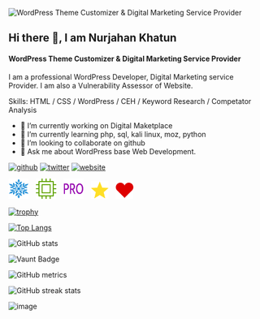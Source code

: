 ![WordPress Theme Customizer & Digital Marketing Service Provider](https://pbs.twimg.com/profile_banners/1852144060255133696/1730420940/600x200)
## Hi there 👋, I am Nurjahan Khatun
#### WordPress Theme Customizer & Digital Marketing Service Provider


 I am a professional WordPress Developer, Digital Marketing service Provider. I am also a Vulnerability Assessor of Website.

Skills: HTML / CSS / WordPress / CEH / Keyword Research / Competator Analysis

- 🔭 I’m currently working on Digital Maketplace 
- 🌱 I’m currently learning php, sql, kali linux, moz, python 
- 👯 I’m looking to collaborate on github 
- 💬 Ask me about WordPress base Web Development. 


[<img src='https://cdn.jsdelivr.net/npm/simple-icons@3.0.1/icons/github.svg' alt='github' height='40'>](https://github.com/https://github.com/nzkhatun)  [<img src='https://cdn.jsdelivr.net/npm/simple-icons@3.0.1/icons/twitter.svg' alt='twitter' height='40'>](https://twitter.com/https://x.com/nurzahankhatun)  [<img src='https://cdn.jsdelivr.net/npm/simple-icons@3.0.1/icons/icloud.svg' alt='website' height='40'>](https://shafiuazam.me/nzkhatun)  

<a href='https://archiveprogram.github.com/'><img src='https://raw.githubusercontent.com/acervenky/animated-github-badges/master/assets/acbadge.gif' width='40' height='40'></a> <a href='https://docs.github.com/en/developers'><img src='https://raw.githubusercontent.com/acervenky/animated-github-badges/master/assets/devbadge.gif' width='40' height='40'></a> <a href='https://github.com/pricing'><img src='https://raw.githubusercontent.com/acervenky/animated-github-badges/master/assets/pro.gif' width='40' height='40'></a> <a href='https://stars.github.com/'><img src='https://raw.githubusercontent.com/acervenky/animated-github-badges/master/assets/starbadge.gif' width='35' height='35'></a> <a href='https://docs.github.com/en/github/supporting-the-open-source-community-with-github-sponsors'><img src='https://raw.githubusercontent.com/acervenky/animated-github-badges/master/assets/sponsorbadge.gif' width='35' height='35'></a> 

[![trophy](https://github-profile-trophy.vercel.app/?username=https://github.com/nzkhatun)](https://github.com/ryo-ma/github-profile-trophy)

[![Top Langs](https://github-readme-stats.vercel.app/api/top-langs/?username=https://github.com/nzkhatun)](https://github.com/anuraghazra/github-readme-stats)

![GitHub stats](https://github-readme-stats.vercel.app/api?username=https://github.com/nzkhatun&show_icons=true&count_private=true)  

![Vaunt Badge](https://api.vaunt.dev/v1/github/entities/https://github.com/nzkhatun/contributions?format=svg&private=true)  

![GitHub metrics](https://metrics.lecoq.io/https://github.com/nzkhatun)  

![GitHub streak stats](https://streak-stats.demolab.com/?user=https://github.com/nzkhatun)  

![image](https://github.com/user-attachments/assets/3a646040-8d73-4cd6-85e4-011e39d06744)
